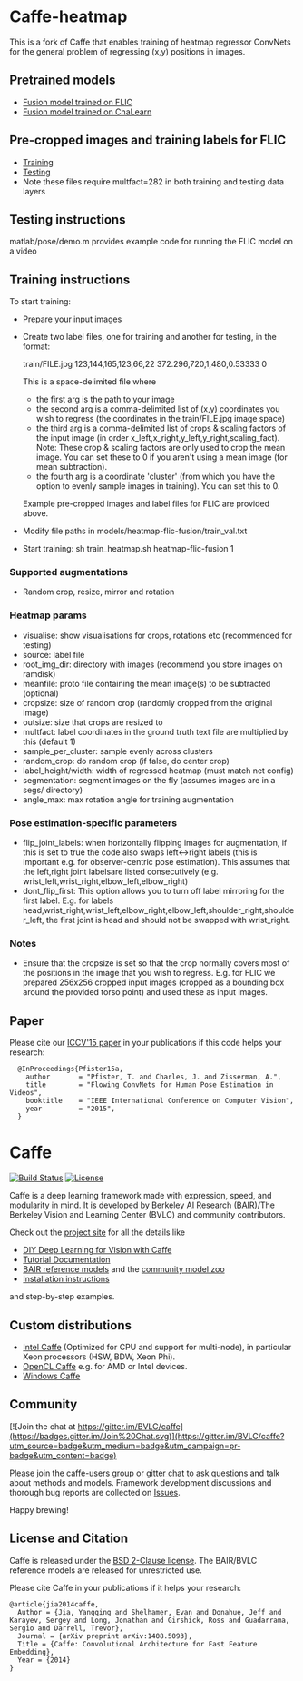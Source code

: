 # Caffe-heatmap

This is a fork of Caffe that enables training of heatmap regressor ConvNets for the general problem of regressing (x,y) positions in images.


## Pretrained models
- [Fusion model trained on FLIC](http://tomas.pfister.fi/models/caffe-heatmap-flic.caffemodel)
- [Fusion model trained on ChaLearn](http://tomas.pfister.fi/models/caffe-heatmap-chalearn.caffemodel)

## Pre-cropped images and training labels for FLIC
- [Training](http://tomas.pfister.fi/flic_train_cropped_multfact282.tgz)
- [Testing](http://tomas.pfister.fi/flic_test_cropped_multfact282.tgz)
- Note these files require multfact=282 in both training and testing data layers

## Testing instructions

matlab/pose/demo.m provides example code for running the FLIC model on a video


## Training instructions

To start training: 
- Prepare your input images
- Create two label files, one for training and another for testing, in the format:

  train/FILE.jpg 123,144,165,123,66,22 372.296,720,1,480,0.53333 0

  This is a space-delimited file where 
  - the first arg is the path to your image
  - the second arg is a comma-delimited list of (x,y) coordinates you wish to regress (the coordinates in the train/FILE.jpg image space)
  - the third arg is a comma-delimited list of crops & scaling factors of the input image (in order x_left,x_right,y_left,y_right,scaling_fact). Note: These crop & scaling factors are only used to crop the mean image. You can set these to 0 if you aren't using a mean image (for mean subtraction). 
  - the fourth arg is a coordinate 'cluster' (from which you have the option to evenly sample images in training). You can set this to 0.

  Example pre-cropped images and label files for FLIC are provided above.

- Modify file paths in models/heatmap-flic-fusion/train_val.txt 
- Start training: sh train_heatmap.sh heatmap-flic-fusion 1


### Supported augmentations
- Random crop, resize, mirror and rotation

### Heatmap params
- visualise: show visualisations for crops, rotations etc (recommended for testing)
- source: label file
- root_img_dir: directory with images (recommend you store images on ramdisk)
- meanfile: proto file containing the mean image(s) to be subtracted (optional)
- cropsize: size of random crop (randomly cropped from the original image)
- outsize: size that crops are resized to
- multfact: label coordinates in the ground truth text file are multiplied by this (default 1)
- sample_per_cluster: sample evenly across clusters
- random_crop: do random crop (if false, do center crop)
- label_height/width: width of regressed heatmap (must match net config)
- segmentation: segment images on the fly (assumes images are in a segs/ directory)
- angle_max: max rotation angle for training augmentation

### Pose estimation-specific parameters
- flip_joint_labels: when horizontally flipping images for augmentation, if this is set to true the code also swaps left<->right labels (this is important e.g. for observer-centric pose estimation). This assumes that the left,right joint labelsare listed consecutively (e.g. wrist_left,wrist_right,elbow_left,elbow_right)
- dont_flip_first: This option allows you to turn off label mirroring for the first label. E.g. for labels head,wrist_right,wrist_left,elbow_right,elbow_left,shoulder_right,shoulder_left, the first joint is head and should not be swapped with wrist_right.


### Notes
- Ensure that the cropsize is set so that the crop normally covers most of the positions in the image that you wish to regress. E.g. for FLIC we prepared 256x256 cropped input images (cropped as a bounding box around the provided torso point) and used these as input images.


## Paper
Please cite our [ICCV'15 paper](http://www.robots.ox.ac.uk/~vgg/publications/2015/Pfister15a/pfister15a.pdf) in your publications if this code helps your research:

      @InProceedings{Pfister15a,
        author       = "Pfister, T. and Charles, J. and Zisserman, A.",
        title        = "Flowing ConvNets for Human Pose Estimation in Videos",
        booktitle    = "IEEE International Conference on Computer Vision",
        year         = "2015",
      }



# Caffe

[![Build Status](https://travis-ci.org/BVLC/caffe.svg?branch=master)](https://travis-ci.org/BVLC/caffe)
[![License](https://img.shields.io/badge/license-BSD-blue.svg)](LICENSE)

Caffe is a deep learning framework made with expression, speed, and modularity in mind.
It is developed by Berkeley AI Research ([BAIR](http://bair.berkeley.edu))/The Berkeley Vision and Learning Center (BVLC) and community contributors.

Check out the [project site](http://caffe.berkeleyvision.org) for all the details like

- [DIY Deep Learning for Vision with Caffe](https://docs.google.com/presentation/d/1UeKXVgRvvxg9OUdh_UiC5G71UMscNPlvArsWER41PsU/edit#slide=id.p)
- [Tutorial Documentation](http://caffe.berkeleyvision.org/tutorial/)
- [BAIR reference models](http://caffe.berkeleyvision.org/model_zoo.html) and the [community model zoo](https://github.com/BVLC/caffe/wiki/Model-Zoo)
- [Installation instructions](http://caffe.berkeleyvision.org/installation.html)

and step-by-step examples.

## Custom distributions

 - [Intel Caffe](https://github.com/BVLC/caffe/tree/intel) (Optimized for CPU and support for multi-node), in particular Xeon processors (HSW, BDW, Xeon Phi).
- [OpenCL Caffe](https://github.com/BVLC/caffe/tree/opencl) e.g. for AMD or Intel devices.
- [Windows Caffe](https://github.com/BVLC/caffe/tree/windows)

## Community

[![Join the chat at https://gitter.im/BVLC/caffe](https://badges.gitter.im/Join%20Chat.svg)](https://gitter.im/BVLC/caffe?utm_source=badge&utm_medium=badge&utm_campaign=pr-badge&utm_content=badge)

Please join the [caffe-users group](https://groups.google.com/forum/#!forum/caffe-users) or [gitter chat](https://gitter.im/BVLC/caffe) to ask questions and talk about methods and models.
Framework development discussions and thorough bug reports are collected on [Issues](https://github.com/BVLC/caffe/issues).

Happy brewing!

## License and Citation

Caffe is released under the [BSD 2-Clause license](https://github.com/BVLC/caffe/blob/master/LICENSE).
The BAIR/BVLC reference models are released for unrestricted use.

Please cite Caffe in your publications if it helps your research:

    @article{jia2014caffe,
      Author = {Jia, Yangqing and Shelhamer, Evan and Donahue, Jeff and Karayev, Sergey and Long, Jonathan and Girshick, Ross and Guadarrama, Sergio and Darrell, Trevor},
      Journal = {arXiv preprint arXiv:1408.5093},
      Title = {Caffe: Convolutional Architecture for Fast Feature Embedding},
      Year = {2014}
    }

